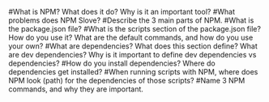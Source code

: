 #What is NPM? What does it do? Why is it an important tool?
#What problems does NPM Slove?
#Describe the 3 main parts of NPM.
#What is the package.json file?
#What is the scripts section of the package.json file? How do you use it? What are the default commands, and how do you use your own?
#What are dependencies? What does this section define? What are dev dependencies? Why is it important to define dev dependencies vs dependencies?
#How do you install dependencies? Where do dependencies get installed?
#When running scripts with NPM, where does NPM look (path) for the dependencies of those scripts?
#Name 3 NPM commands, and why they are important.
